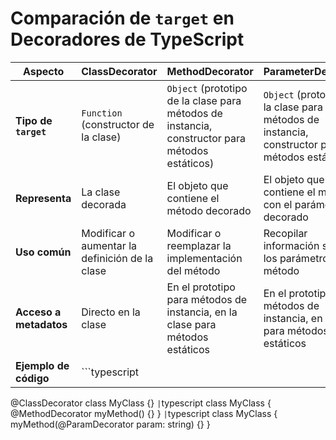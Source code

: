# Comparación de `target` en Decoradores de TypeScript

| Aspecto | ClassDecorator | MethodDecorator | ParameterDecorator |
|---------|----------------|-----------------|---------------------|
| **Tipo de `target`** | `Function` (constructor de la clase) | `Object` (prototipo de la clase para métodos de instancia, constructor para métodos estáticos) | `Object` (prototipo de la clase para métodos de instancia, constructor para métodos estáticos) |
| **Representa** | La clase decorada | El objeto que contiene el método decorado | El objeto que contiene el método con el parámetro decorado |
| **Uso común** | Modificar o aumentar la definición de la clase | Modificar o reemplazar la implementación del método | Recopilar información sobre los parámetros del método |
| **Acceso a metadatos** | Directo en la clase | En el prototipo para métodos de instancia, en la clase para métodos estáticos | En el prototipo para métodos de instancia, en la clase para métodos estáticos |
| **Ejemplo de código** | ```typescript
@ClassDecorator
class MyClass {}
``` | ```typescript
class MyClass {
  @MethodDecorator
  myMethod() {}
}
``` | ```typescript
class MyClass {
  myMethod(@ParamDecorator param: string) {}
}
